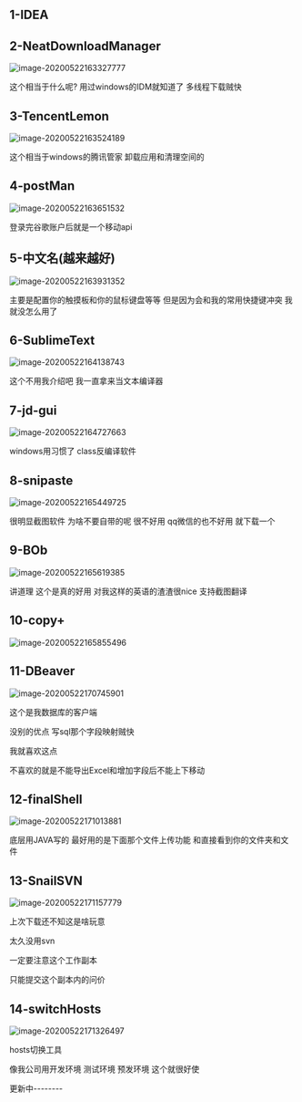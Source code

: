 ## 1-IDEA

## 2-NeatDownloadManager

![image-20200522163327777](https://gitee.com/cdx_dayshow/picBed/raw/master/img/image-20200522163327777.png)

这个相当于什么呢?  用过windows的IDM就知道了  多线程下载贼快

## 3-TencentLemon

![image-20200522163524189](https://gitee.com/cdx_dayshow/picBed/raw/master/img/image-20200522163524189.png)





这个相当于windows的腾讯管家 卸载应用和清理空间的

## 4-postMan

![image-20200522163651532](https://gitee.com/cdx_dayshow/picBed/raw/master/img/image-20200522163651532.png)



登录完谷歌账户后就是一个移动api

## 5-中文名(越来越好)

![image-20200522163931352](https://gitee.com/cdx_dayshow/picBed/raw/master/img/image-20200522163931352.png)

主要是配置你的触摸板和你的鼠标键盘等等 但是因为会和我的常用快捷键冲突 我就没怎么用了

## 6-SublimeText

![image-20200522164138743](https://gitee.com/cdx_dayshow/picBed/raw/master/img/image-20200522164138743.png)

这个不用我介绍吧  我一直拿来当文本编译器



## 7-jd-gui

![image-20200522164727663](https://gitee.com/cdx_dayshow/picBed/raw/master/img/image-20200522164727663.png)

windows用习惯了 class反编译软件

## 8-snipaste

![image-20200522165449725](https://gitee.com/cdx_dayshow/picBed/raw/master/img/image-20200522165449725.png)

很明显截图软件  为啥不要自带的呢  很不好用  qq微信的也不好用  就下载一个

## 9-BOb

![image-20200522165619385](https://gitee.com/cdx_dayshow/picBed/raw/master/img/image-20200522165619385.png)

讲道理 这个是真的好用  对我这样的英语的渣渣很nice  支持截图翻译

## 10-copy+

![image-20200522165855496](https://gitee.com/cdx_dayshow/picBed/raw/master/img/image-20200522165855496.png)









## 11-DBeaver

![image-20200522170745901](https://gitee.com/cdx_dayshow/picBed/raw/master/img/image-20200522170745901.png)

这个是我数据库的客户端

没别的优点 写sql那个字段映射贼快

我就喜欢这点  

不喜欢的就是不能导出Excel和增加字段后不能上下移动

## 12-finalShell

![image-20200522171013881](https://gitee.com/cdx_dayshow/picBed/raw/master/img/image-20200522171013881.png)

底层用JAVA写的  最好用的是下面那个文件上传功能 和直接看到你的文件夹和文件

## 13-SnailSVN

![image-20200522171157779](https://gitee.com/cdx_dayshow/picBed/raw/master/img/image-20200522171157779.png)

上次下载还不知这是啥玩意

太久没用svn

一定要注意这个工作副本  

只能提交这个副本内的问价

## 14-switchHosts

![image-20200522171326497](https://gitee.com/cdx_dayshow/picBed/raw/master/img/image-20200522171326497.png)

hosts切换工具

像我公司用开发环境 测试环境 预发环境 这个就很好使

更新中--------